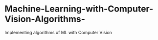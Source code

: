 # Machine-Learning-with-Computer-Vision-Algorithms-
Implementing algorithms of ML with Computer Vision
